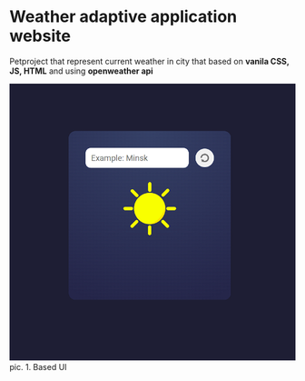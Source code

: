 # Weather adaptive application website

Petproject that represent current weather in city that based on **vanila CSS, JS, HTML** and using **openweather api**

![Alt text](image.png)
pic. 1. Based UI